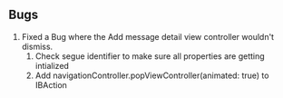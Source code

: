 ## Bugs

1. Fixed a Bug where the Add message detail view controller wouldn't dismiss.
	1. Check segue identifier to make sure all properties are getting intialized
	2. Add navigationController.popViewController(animated: true) to IBAction

	 